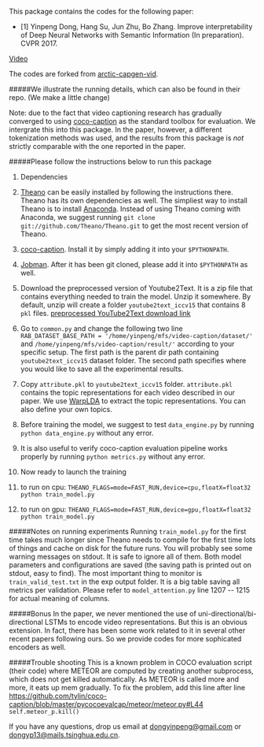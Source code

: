 This package contains the codes for the following paper:

* \[1\] Yinpeng Dong, Hang Su, Jun Zhu, Bo Zhang. Improve interpretability of Deep Neural Networks with Semantic Information (In preparation). CVPR 2017.

[Video](http://ml.cs.tsinghua.edu.cn/~yinpeng/papers/demo-cvpr17.mp4)

The codes are forked from [arctic-capgen-vid](https://github.com/yaoli/arctic-capgen-vid).

#####We illustrate the running details, which can also be found in their repo. (We make a little change)

Note: due to the fact that video captioning research has gradually converged to using [coco-caption](https://github.com/tylin/coco-caption) as the standard toolbox for evaluation. We intergrate this into this package. In the paper, however, a different tokenization methods was used, and the results from this package is *not* strictly comparable with the one reported in the paper. 

#####Please follow the instructions below to run this package
1. Dependencies
  1. [Theano](http://deeplearning.net/software/theano/) can be easily installed by following the instructions there. Theano has its own dependencies as well. The simpliest way to install Theano is to install [Anaconda](https://store.continuum.io/cshop/anaconda/). Instead of using Theano coming with Anaconda, we suggest running `git clone git://github.com/Theano/Theano.git` to get the most recent version of Theano. 
  2. [coco-caption](https://github.com/tylin/coco-caption). Install it by simply adding it into your `$PYTHONPATH`.
  3. [Jobman](http://deeplearning.net/software/jobman/install.html). After it has been git cloned, please add it into `$PYTHONPATH` as well. 
2. Download the preprocessed version of Youtube2Text. It is a zip file that contains everything needed to train the model. Unzip it somewhere. By default, unzip will create a folder `youtube2text_iccv15` that contains 8 `pkl` files. 
[preprocessed YouTube2Text download link](http://lisaweb.iro.umontreal.ca/transfert/lisa/users/yaoli/youtube2text_iccv15.zip)

3. Go to `common.py` and change the following two line `RAB_DATASET_BASE_PATH = '/home/yinpeng/mfs/video-caption/dataset/'` and `/home/yinpeng/mfs/video-caption/result/'` according to your specific setup. The first path is the parent dir path containing `youtube2text_iccv15` dataset folder. The second path specifies where you would like to save all the experimental results.
4. Copy `attribute.pkl` to `youtube2text_iccv15` folder. `attribute.pkl` contains the topic representations for each video described in our paper. We use [WarpLDA](https://github.com/thu-ml/warplda) to extract the topic representations. You can also define your own topics.

5. Before training the model, we suggest to test `data_engine.py` by running `python data_engine.py` without any error.
6. It is also useful to verify coco-caption evaluation pipeline works properly by running `python metrics.py` without any error.
7. Now ready to launch the training
  1. to run on cpu: `THEANO_FLAGS=mode=FAST_RUN,device=cpu,floatX=float32 python train_model.py`
  2. to run on gpu: `THEANO_FLAGS=mode=FAST_RUN,device=gpu,floatX=float32 python train_model.py`

#####Notes on running experiments
Running `train_model.py` for the first time takes much longer since Theano needs to compile for the first time lots of things and cache on disk for the future runs. You will probably see some warning messages on stdout. It is safe to ignore all of them. Both model parameters and configurations are saved (the saving path is printed out on stdout, easy to find). The most important thing to monitor is `train_valid_test.txt` in the exp output folder. It is a big table saving all metrics per validation. Please refer to `model_attention.py` line 1207 -- 1215 for actual meaning of columns. 


#####Bonus
In the paper, we never mentioned the use of uni-directional/bi-directional LSTMs to encode video representations. But this is an obvious extension. In fact, there has been some work related to it in several other recent papers following ours. So we provide codes for more sophicated encoders as well. 

#####Trouble shooting
This is a known problem in COCO evaluation script (their code) where METEOR are computed by creating another subprocess, which does not get killed automatically. As METEOR is called more and more, it eats up mem gradually. 
To fix the problem, add this line after line https://github.com/tylin/coco-caption/blob/master/pycocoevalcap/meteor/meteor.py#L44
`self.meteor_p.kill()`

If you have any questions, drop us email at dongyinpeng@gmail.com or dongyp13@mails.tsinghua.edu.cn.

